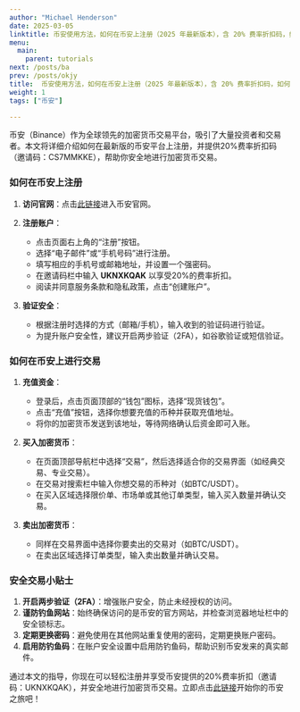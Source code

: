 ```yaml
---
author: "Michael Henderson"
date: 2025-03-05
linktitle: 币安使用方法，如何在币安上注册（2025 年最新版本），含 20% 费率折扣码，如何安全注册和交易
menu:
  main:
    parent: tutorials
next: /posts/ba
prev: /posts/okjy
title:  币安使用方法，如何在币安上注册（2025 年最新版本），含 20% 费率折扣码，如何安全注册和交易
weight: 1
tags: ["币安"]

---
```


币安（Binance）作为全球领先的加密货币交易平台，吸引了大量投资者和交易者。本文将详细介绍如何在最新版的币安平台上注册，并提供20%费率折扣码（邀请码：CS7MMKKE），帮助你安全地进行加密货币交易。

### 如何在币安上注册

1. **访问官网**：点击[此链接](https://www.binance.com/join?ref=UKNXKQAK)进入币安官网。
2. **注册账户**：
   - 点击页面右上角的“注册”按钮。
   - 选择“电子邮件”或“手机号码”进行注册。
   - 填写相应的手机号或邮箱地址，并设置一个强密码。
   - 在邀请码栏中输入 **UKNXKQAK** 以享受20%的费率折扣。
   - 阅读并同意服务条款和隐私政策，点击“创建账户”。

3. **验证安全**：
   - 根据注册时选择的方式（邮箱/手机），输入收到的验证码进行验证。
   - 为提升账户安全性，建议开启两步验证（2FA），如谷歌验证或短信验证。

### 如何在币安上进行交易

1. **充值资金**：
   - 登录后，点击页面顶部的“钱包”图标，选择“现货钱包”。
   - 点击“充值”按钮，选择你想要充值的币种并获取充值地址。
   - 将你的加密货币发送到该地址，等待网络确认后资金即可入账。

2. **买入加密货币**：
   - 在页面顶部导航栏中选择“交易”，然后选择适合你的交易界面（如经典交易、专业交易）。
   - 在交易对搜索栏中输入你想交易的币种对（如BTC/USDT）。
   - 在买入区域选择限价单、市场单或其他订单类型，输入买入数量并确认交易。

3. **卖出加密货币**：
   - 同样在交易界面中选择你要卖出的交易对（如BTC/USDT）。
   - 在卖出区域选择订单类型，输入卖出数量并确认交易。

### 安全交易小贴士

1. **开启两步验证（2FA）**：增强账户安全，防止未经授权的访问。
2. **谨防钓鱼网站**：始终确保访问的是币安的官方网站，并检查浏览器地址栏中的安全锁标志。
3. **定期更换密码**：避免使用在其他网站重复使用的密码，定期更换账户密码。
4. **启用防钓鱼码**：在账户安全设置中启用防钓鱼码，帮助识别币安发来的真实邮件。

通过本文的指导，你现在可以轻松注册并享受币安提供的20%费率折扣（邀请码：UKNXKQAK），并安全地进行加密货币交易。立即点击[此链接](https://www.binance.com/join?ref=UKNXKQAK)开始你的币安之旅吧！